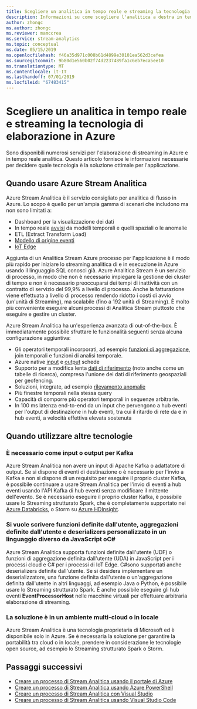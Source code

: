 ```yaml
---
title: Scegliere un analitica in tempo reale e streaming la tecnologia di elaborazione in Azure
description: Informazioni su come scegliere l'analitica a destra in tempo reale e streaming la tecnologia di elaborazione per compilare l'applicazione in Azure.
author: zhongc
ms.author: zhongc
ms.reviewer: mamccrea
ms.service: stream-analytics
ms.topic: conceptual
ms.date: 05/15/2019
ms.openlocfilehash: f46a35d971c008b61d4899e30101ea562d3cefea
ms.sourcegitcommit: 9b80d1e560b02f74d2237489fa1c6eb7eca5ee10
ms.translationtype: MT
ms.contentlocale: it-IT
ms.lasthandoff: 07/01/2019
ms.locfileid: "67483415"
---
```

# <a name="choose-a-real-time-analytics-and-streaming-processing-technology-on-azure"></a>Scegliere un analitica in tempo reale e streaming la tecnologia di elaborazione in Azure

Sono disponibili numerosi servizi per l'elaborazione di streaming in Azure e in tempo reale analitica. Questo articolo fornisce le informazioni necessarie per decidere quale tecnologia è la soluzione ottimale per l'applicazione.

## <a name="when-to-use-azure-stream-analytics"></a>Quando usare Azure Stream Analitica

Azure Stream Analitica è il servizio consigliato per analitica di flusso in Azure. Lo scopo è quello per un'ampia gamma di scenari che includono ma non sono limitati a:

* Dashboard per la visualizzazione dei dati
* In tempo reale [avvisi](stream-analytics-set-up-alerts.md) da modelli temporali e quelli spaziali o le anomalie
* ETL (Extract Transform Load)
* [Modello di origine eventi](/azure/architecture/patterns/event-sourcing)
* [IoT Edge](stream-analytics-edge.md)

Aggiunta di un Analitica Stream Azure processo per l'applicazione è il modo più rapido per iniziare lo streaming analitica di e in esecuzione in Azure usando il linguaggio SQL conosci già. Azure Analitica Stream è un servizio di processo, in modo che non è necessario impiegare la gestione dei cluster di tempo e non è necessario preoccuparsi dei tempi di inattività con un contratto di servizio del 99,9% a livello di processo. Anche la fatturazione viene effettuata a livello di processo rendendo ridotto i costi di avvio (un'unità di Streaming), ma scalabile (fino a 192 unità di Streaming). È molto più conveniente eseguire alcuni processi di Analitica Stream piuttosto che eseguire e gestire un cluster.

Azure Stream Analitica ha un'esperienza avanzata di out-of-the-box. È immediatamente possibile sfruttare le funzionalità seguenti senza alcuna configurazione aggiuntiva:

* Gli operatori temporali incorporati, ad esempio [funzioni di aggregazione](stream-analytics-window-functions.md), join temporali e funzioni di analisi temporale.
* Azure native [input](stream-analytics-add-inputs.md) e [output](stream-analytics-define-outputs.md) schede
* Supporto per a modifica lenta [dati di riferimento](stream-analytics-use-reference-data.md) (noto anche come un tabelle di ricerca), compresa l'unione dei dati di riferimento geospaziali per geofencing.
* Soluzioni, integrate, ad esempio [rilevamento anomalie](stream-analytics-machine-learning-anomaly-detection.md)
* Più finestre temporali nella stessa query
* Capacità di comporre più operatori temporali in sequenze arbitrarie.
* In 100 ms latenza end-to-end da un input che pervengono a hub eventi per l'output di destinazione in hub eventi, tra cui il ritardo di rete da e in hub eventi, a velocità effettiva elevata sostenuta

## <a name="when-to-use-other-technologies"></a>Quando utilizzare altre tecnologie

### <a name="you-need-to-input-from-or-output-to-kafka"></a>È necessario come input o output per Kafka

Azure Stream Analitica non avere un input di Apache Kafka o adattatore di output. Se si dispone di eventi di destinazione o è necessario per l'invio a Kafka e non si dispone di un requisito per eseguire il proprio cluster Kafka, è possibile continuare a usare Stream Analitica per l'invio di eventi a hub eventi usando l'API Kafka di hub eventi senza modificare il mittente dell'evento. Se è necessario eseguire il proprio cluster Kafka, è possibile usare lo Streaming strutturato Spark, che è completamente supportato nei [Azure Databricks](../azure-databricks/index.yml), o Storm su [Azure HDInsight](../hdinsight/storm/apache-storm-overview.md).

### <a name="you-want-to-write-udfs-udas-and-custom-deserializers-in-a-language-other-than-javascript-or-c"></a>Si vuole scrivere funzioni definite dall'utente, aggregazioni definite dall'utente e deserializers personalizzato in un linguaggio diverso da JavaScript oC#

Azure Stream Analitica supporta funzioni definite dall'utente (UDF) o funzioni di aggregazione definita dall'utente (UDA) in JavaScript per i processi cloud e C# per i processi di IoT Edge. C#sono supportati anche deserializers definite dall'utente. Se si desidera implementare un deserializzatore, una funzione definita dall'utente o un'aggregazione definita dall'utente in altri linguaggi, ad esempio Java o Python, è possibile usare lo Streaming strutturato Spark. È anche possibile eseguire gli hub eventi **EventProcessorHost** nelle macchine virtuali per effettuare arbitraria elaborazione di streaming.

### <a name="your-solution-is-in-a-multi-cloud-or-on-premises-environment"></a>La soluzione è in un ambiente multi-cloud o in locale

Azure Stream Analitica è una tecnologia proprietaria di Microsoft ed è disponibile solo in Azure. Se è necessaria la soluzione per garantire la portabilità tra cloud o in locale, prendere in considerazione le tecnologie open source, ad esempio lo Streaming strutturato Spark o Storm.

## <a name="next-steps"></a>Passaggi successivi

* [Creare un processo di Stream Analitica usando il portale di Azure](stream-analytics-quick-create-portal.md)
* [Creare un processo di Stream Analitica usando Azure PowerShell](stream-analytics-quick-create-powershell.md)
* [Creare un processo di Stream Analitica con Visual Studio](stream-analytics-quick-create-vs.md)
* [Creare un processo di Stream Analitica usando Visual Studio Code](quick-create-vs-code.md)